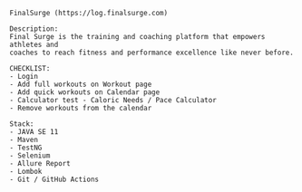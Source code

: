     FinalSurge (https://log.finalsurge.com)
    
    Description:
    Final Surge is the training and coaching platform that empowers athletes and 
    coaches to reach fitness and performance excellence like never before.
    
    CHECKLIST:
    - Login 
    - Add full workouts on Workout page
    - Add quick workouts on Calendar page
    - Calculator test - Caloric Needs / Pace Calculator
    - Remove workouts from the calendar 

    Stack:
    - JAVA SE 11
    - Maven 
    - TestNG 
    - Selenium 
    - Allure Report
    - Lombok
    - Git / GitHub Actions
